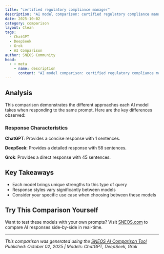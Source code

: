 ```yaml
---
title: "certified regulatory compliance manager"
description: "AI model comparison: certified regulatory compliance manager..."
date: 2025-10-02
category: comparison
layout: Clean
tags:
  - ChatGPT
  - DeepSeek
  - Grok
  - AI Comparison
author: SNEOS Community
head:
  - - meta
    - name: description
      content: "AI model comparison: certified regulatory compliance manager..."
---
```


<ChatComparison
  title="certified regulatory compliance manager"
  prompt="certified regulatory compliance manager"
  :responses='{
    "ChatGPT": "A Certified Regulatory Compliance Manager (CRCM) is a professional designation for individuals working in the field of compliance, particularly in industries such as banking, finance, and healthcare. Obtaining this certification demonstrates a strong understanding of regulatory requirements and compliance mechanisms necessary for organizations to operate within the law.\n\n### Key Points about the Certified Regulatory Compliance Manager (CRCM) Certification:\n\n1. **Offered By**: The CRCM designation is offered by the Association of Certified Anti-Money Laundering Specialists (ACAMS) and the American Bankers Association (ABA).\n\n2. **Target Audience**: This certification is primarily targeted at compliance professionals working in financial institutions, but it can also be beneficial for individuals in legal or regulatory roles across various sectors.\n\n3. **Eligibility Requirements**: \n   - Candidates typically need a combination of education and work experience in compliance or a related field.\n   - Details can vary, so it&#39;s important to check specific requirements from the certifying body.\n\n4. **Exam Content**: The CRCM exam covers a wide range of topics, including:\n   - Understanding of regulations (like the Bank Secrecy Act, Dodd-Frank Act, etc.)\n   - Risk management practices\n   - Compliance program development\n   - Monitoring and audits\n   - Ethics in compliance\n\n5. **Continuing Education**: After obtaining the CRCM certification, professionals are usually required to engage in continued education to maintain their certification and stay up-to-date with ever-changing regulations.\n\n6. **Benefits of Certification**:\n   - Enhance career prospects and marketability.\n   - Validate expertise and commitment to the compliance profession.\n   - Networking opportunities with other professionals in the field.\n\n7. **Preparation for the Exam**: Many candidates prepare for the CRCM exam by enrolling in study programs, attending workshops, or using self-study resources provided by the certifying body.\n\n8. **Expiration and Renewal**: Certifications typically have an expiration period (often 2-3 years), after which individuals must renew their certification through continuing education or re-examination.\n\nIf you’re considering pursuing the CRCM certification or want to know more about it, you should visit the official websites of the certifying organizations for the most up-to-date information about requirements, courses, and exam schedules.",
    "DeepSeek": "Of course. Here is a comprehensive overview of the **Certified Regulatory Compliance Manager (CRCM)** certification, covering what it is, why it\u0027s valuable, who it\u0027s for, and how to obtain it.\n\n---\n\n### What is the CRCM Certification?\n\nThe **CRCM** is a premier, professional certification for individuals working in the field of regulatory compliance, particularly within the **banking and financial services industry**. It is administered by the **American Bankers Association (ABA)** and is widely recognized as the gold standard for compliance professionals in the U.S.\n\nThe certification validates that an individual possesses the expert knowledge, experience, and skills necessary to navigate the complex and dynamic landscape of financial regulations.\n\n### Key Benefits and Why It\u0027s Valuable\n\n1.  **Expertise Validation:** The CRCM credential demonstrates to employers, peers, and regulators that you have a deep, verified understanding of compliance laws and regulations.\n2.  **Career Advancement:** It significantly enhances your resume, making you a more competitive candidate for senior and leadership roles such as Chief Compliance Officer, Compliance Manager, or Director of Compliance.\n3.  **Increased Earning Potential:** Certified professionals often command higher salaries than their non-certified counterparts. The CRCM is a tangible asset that justifies a premium in the job market.\n4.  **Professional Credibility:** It establishes immediate trust and credibility with regulators (like the OCC, FDIC, Federal Reserve, and CFPB) and internal auditors.\n5.  **Comprehensive Knowledge:** The process of preparing for the exam ensures you have a well-rounded and up-to-date understanding of the entire compliance lifecycle, from deposit regulations to lending laws.\n\n### Who Should Pursue the CRCM?\n\nThe CRCM is ideal for professionals whose primary job function is compliance. Typical roles include:\n*   Compliance Officers \u0026 Managers\n*   Chief Compliance Officers\n*   Risk Managers\n*   Internal Auditors (with a compliance focus)\n*   Regulatory Affairs Managers\n*   Bank Examiners and Consultants\n*   Legal Counsel supporting financial institutions\n\n---\n\n### How to Become a CRCM: The Path to Certification\n\nThe process involves meeting specific experience and education requirements, passing a rigorous exam, and agreeing to a code of ethics.\n\n#### Step 1: Meet the Eligibility Requirements\n\nYou must meet **one** of the following three pathways:\n\n*   **Pathway 1 (Experience \u0026 Education):**\n    *   **Experience:** At least **six years** of professional experience in the financial services industry within the last **ten years**.\n    *   **Education:** A minimum of **60 hours** of compliance-related professional training within the last **five years**.\n*   **Pathway 2 (Examiner Experience):**\n    *   **Experience:** At least **three years** as a financial institution examiner at a federal or state agency.\n    *   **Education:** A minimum of **30 hours** of compliance-related professional training within the last **five years**.\n*   **Pathway 3 (Advanced Degree):**\n    *   **Experience:** At least **three years** of professional experience in the financial services industry within the last **five years**.\n    *   **Education:** A Juris Doctor (JD) degree or a master\u0027s or doctoral degree in a compliance-related field.\n\n#### Step 2: Apply for the Exam\n\nSubmit your application to the ABA, including documentation of your experience and education. Once your application is approved, you will receive an authorization to schedule your exam at a Pearson VUE testing center.\n\n#### Step 3: Prepare for and Pass the Exam\n\nThe CRCM exam is a **3.5-hour**, computer-based test consisting of **200 multiple-choice questions**. The questions are based on the **CRCM Study Guide** and cover the following domains (weightings are approximate and can change):\n\n| Domain | Approximate Weighting | Key Topics |\n| :--- | :--- | :--- |\n| **1. Compliance Management** | 25% | UDAAP, Compliance Program Structure, Risk Assessment, Monitoring, Training, Reporting, Audit |\n| **2. Deposit \u0026 Payment Processing** | 20% | Regulation D, E, CC, DD, NACHA Rules, Funds Availability, Truth in Savings |\n| **3. Lending Compliance** | **30%** | **Regulation B, C, Z, V, X**, RESPA, Fair Lending, HMDA, ECOA, TILA, FCRA |\n| **4. Privacy \u0026 Information Security** | 10% | Regulation P, GLBA, Information Safeguarding, Red Flags, FACTA |\n| **5. Other Compliance Areas** | 15% | BSA/AML, Community Reinvestment Act (CRA), Office of Foreign Assets Control (OFAC) |\n\n**Preparation Tips:**\n*   **Official ABA Study Materials:** The ABA offers a study guide, online courses, and practice tests. These are considered essential.\n*   **Industry Experience:** Hands-on experience is invaluable for understanding the practical application of the regulations.\n*   **Study Groups:** Forming or joining a study group can provide support and enhance learning.\n*   **Create a Study Plan:** Give yourself several months to systematically cover all the material.\n\n#### Step 4: Maintain Your Certification\n\nOnce you earn the CRCM, you must maintain it through the **Continuing Professional Education (CPE)** program.\n*   You must earn **60 CPE credits** every **three years**.\n*   At least **45 credits** must be in compliance-related topics.\n*   You must also adhere to the ABA\u0027s Code of Ethics.\n\n---\n\n### CRCM vs. Other Certifications (CFE, CAMS)\n\nWhile other certifications are valuable, they have different focuses:\n\n*   **CRCM (Certified Regulatory Compliance Manager):** **Broadest scope.** Covers the entire spectrum of banking compliance (deposits, lending, privacy, BSA, etc.).\n*   **CAMS (Certified Anti-Money Laundering Specialist):** **Narrow, deep focus.** Specializes exclusively in Anti-Money Laundering (AML), Counter-Terrorist Financing (CTF), and sanctions compliance.\n*   **CFE (Certified Fraud Examiner):** **Focus on Fraud.** Specializes in detecting, preventing, and investigating fraud (not exclusively in banking).\n\nMany senior compliance professionals hold both a CRCM and a CAMS to demonstrate both broad and specialized expertise.\n\n### Conclusion\n\nThe **CRCM is a challenging but highly rewarding certification** that serves as a definitive mark of excellence in the financial compliance profession. It requires a significant investment of time and effort but pays dividends in career growth, credibility, and expertise.\n\n**For the most current and detailed information, always refer to the official ABA website: [American Bankers Association - CRCM Certification](https://www.aba.com/training-events/certifications/crcm)**",
    "Grok": "A **Certified Regulatory Compliance Manager (CRCM)** is a professional designation awarded to individuals who demonstrate expertise in regulatory compliance within the financial services industry, particularly in banking. This certification is often offered by organizations like the **American Bankers Association (ABA)** and is designed for professionals responsible for ensuring that their institutions adhere to applicable laws, regulations, and internal policies.\n\n### Key Details About CRCM Certification\n1. **Purpose**: \n   The CRCM certification validates a professional\u0027s knowledge and skills in managing regulatory compliance, mitigating risks, and ensuring that financial institutions operate within legal and ethical boundaries.\n\n2. **Target Audience**:\n   - Compliance officers\n   - Risk management professionals\n   - Bank managers and auditors\n   - Legal and regulatory affairs personnel\n\n3. **Certifying Body**:\n   The CRCM certification is primarily offered by the American Bankers Association (ABA) through its Institute of Certified Bankers (ICB).\n\n4. **Eligibility Requirements**:\n   To qualify for the CRCM exam, candidates typically need:\n   - A combination of education and professional experience in banking or compliance (e.g., 3-5 years of relevant experience).\n   - Completion of specific training programs or courses recommended by the certifying body.\n\n5. **Exam Content**:\n   The CRCM exam covers a wide range of topics related to regulatory compliance in the financial sector, including:\n   - Federal banking laws and regulations (e.g., Bank Secrecy Act, Fair Lending Laws, Truth in Lending Act)\n   - Consumer protection regulations\n   - Risk management and internal controls\n   - Compliance program development and implementation\n   - Anti-money laundering (AML) and counter-terrorism financing (CTF)\n   - Ethics and corporate governance\n\n6. **Exam Format**:\n   The exam typically consists of multiple-choice questions and is administered via computer-based testing at designated centers.\n\n7. **Benefits of Certification**:\n   - **Career Advancement**: Demonstrates expertise and commitment to compliance, opening doors to higher-level roles.\n   - **Credibility**: Enhances professional credibility with employers, regulators, and clients.\n   - **Knowledge**: Provides a comprehensive understanding of regulatory requirements and best practices.\n\n8. **Continuing Education**:\n   CRCM holders are required to maintain their certification through continuing education (CE) credits to stay updated on evolving regulations and industry standards (e.g., 60 CE credits every 3 years for ABA certification).\n\n### How to Become a Certified Regulatory Compliance Manager\n1. **Confirm Eligibility**: Review the requirements set by the certifying body (e.g., ABA).\n2. **Prepare for the Exam**: Study relevant materials, take preparatory courses, or attend training programs offered by the certifying organization or third-party providers.\n3. **Register for the Exam**: Apply through the certifying body and schedule your exam.\n4. **Pass the Exam**: Successfully complete the CRCM exam.\n5. **Maintain Certification**: Fulfill continuing education requirements to keep the certification active.\n\n### Why Pursue a CRCM?\n- **Regulatory Focus**: With increasing scrutiny on financial institutions, compliance professionals are in high demand.\n- **Skill Development**: The certification equips you with the knowledge to navigate complex regulatory environments.\n- **Global Recognition**: While primarily focused on U.S. regulations, the skills and principles are often applicable internationally.\n\nIf you\u0027re interested in pursuing this certification, I recommend visiting the **American Bankers Association (ABA)** website for detailed information on eligibility, exam preparation resources, and application processes. Would you like guidance on specific steps or resources for preparation?"
  }'
  published-date="14:12"
/>

## Analysis

This comparison demonstrates the different approaches each AI model takes when responding to the same prompt. Here are the key differences observed:

### Response Characteristics

**ChatGPT**: Provides a concise response with 1 sentences. 

**DeepSeek**: Provides a detailed response with 58 sentences. 

**Grok**: Provides a direct response with 45 sentences. 

## Key Takeaways

- Each model brings unique strengths to this type of query
- Response styles vary significantly between models
- Consider your specific use case when choosing between these models

## Try This Comparison Yourself

Want to test these models with your own prompts? Visit [SNEOS.com](https://sneos.com) to compare AI responses side-by-side in real-time.

---

*This comparison was generated using the [SNEOS AI Comparison Tool](https://sneos.com)*
*Published: October 02, 2025 | Models: ChatGPT, DeepSeek, Grok*
